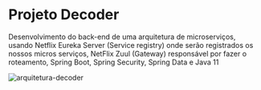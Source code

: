 # Projeto Decoder

Desenvolvimento do back-end de uma arquitetura de microserviços, usando Netflix Eureka Server (Service registry) onde serão registrados os nossos micros serviços, 
NetFlix Zuul (Gateway) responsável por fazer o roteamento, Spring Boot, Spring Security, Spring Data e Java 11

![arquitetura-decoder](https://user-images.githubusercontent.com/28830278/164912812-6d80a210-ecb6-4475-ad28-3b63ef227eb5.png)
